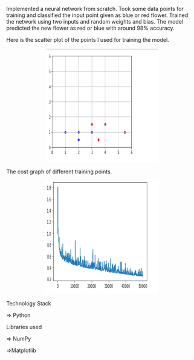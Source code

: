 Implemented a neural network from scratch. 
Took some data points for training and classified the input point given as blue or red flower.
Trained the network using two inputs and random weights and bias.
The model predicted the new flower as red or blue with around 98% accuracy.

Here is the scatter plot of the points I used for training the model.
<p align="center">
<img src="images/img1.PNG" width="300" height="300">
</p>


The cost graph of different training points.<br>
<p align="center">
<img src="images/img2.PNG" width="300" height="300">
</p>

Technology Stack 

=> Python

Libraries used 

=> NumPy

=>Matplotlib